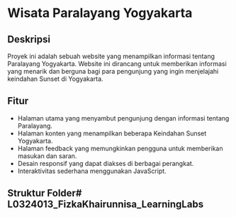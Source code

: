 # Wisata Paralayang Yogyakarta

## Deskripsi
Proyek ini adalah sebuah website yang menampilkan informasi tentang Paralayang Yogyakarta. Website ini dirancang untuk memberikan informasi yang menarik dan berguna bagi para pengunjung yang ingin menjelajahi keindahan Sunset di Yogyakarta.

## Fitur
- Halaman utama yang menyambut pengunjung dengan informasi tentang Paralayang.
- Halaman konten yang menampilkan beberapa Keindahan Sunset Yogyakarta.
- Halaman feedback yang memungkinkan pengguna untuk memberikan masukan dan saran.
- Desain responsif yang dapat diakses di berbagai perangkat.
- Interaktivitas sederhana menggunakan JavaScript.

## Struktur Folder# L0324013_FizkaKhairunnisa_LearningLabs
